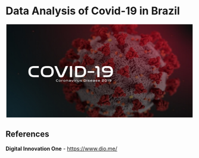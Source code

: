 # Data Analysis of Covid-19 in Brazil

<p align="center">
    <img src="https://github.com/raquelcolares/Data-Science_Unimed-BH_DIO/blob/main/Projects/3%20-%20Creating%20models%20with%20Python%20and%20Machine%20Learning%20to%20predict%20the%20evolution%20of%20COVID-19%20in%20Brazil/Covid-19.jpg"  width="500" height="250">
</p>





## References
**Digital Innovation One** - https://www.dio.me/ 
